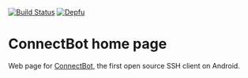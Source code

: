 [![Build Status](https://travis-ci.org/connectbot/connectbot.github.io.svg?branch=develop)](https://travis-ci.org/connectbot/connectbot.github.io) [![Depfu](https://badges.depfu.com/badges/562a6718d8d36166e0dbc5ccdcfa9840/count.svg)](https://depfu.com/github/connectbot/connectbot.github.io)

# ConnectBot home page

Web page for [ConnectBot](https://connectbot.org/), the first open source SSH client on Android.
